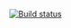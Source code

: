 [![Build status](https://ci.appveyor.com/api/projects/status/k2608i70x05l01t6?svg=true)](https://ci.appveyor.com/project/alexman-git/aqa-1-2-3-postman-echo)
